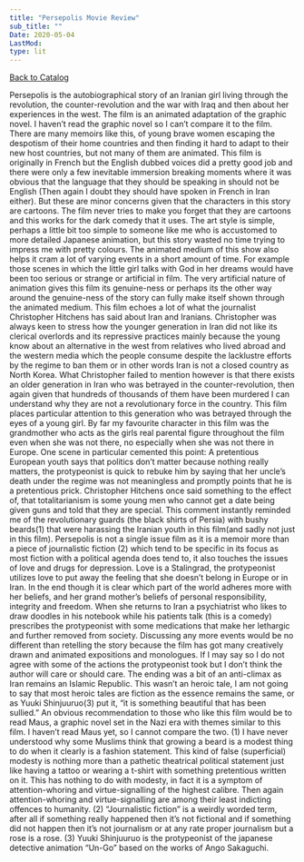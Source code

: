 ```yaml
---
title: "Persepolis Movie Review"
sub_title: ""
Date: 2020-05-04
LastMod:
type: lit
---
```


[Back to Catalog](/)

Persepolis is the autobiographical story of an Iranian girl living through the revolution, the counter-revolution and the war with Iraq and then about her experiences in the west. The film is an animated adaptation of the graphic novel. I haven’t read the graphic novel so I can’t compare it to the film. There are many memoirs like this, of young brave women escaping the despotism of their home countries and then finding it hard to adapt to their new host countries, but not many of them are animated.
This film is originally in French but the English dubbed voices did a pretty good job and there were only a few inevitable immersion breaking moments where it was obvious that the language that they should be speaking in should not be English (Then again I doubt they should have spoken in French in Iran either). But these are minor concerns given that the characters in this story are cartoons. The film never tries to make you forget that they are cartoons and this works for the dark comedy that it uses. The art style is simple, perhaps a little bit too simple to someone like me who is accustomed to more detailed Japanese animation, but this story wasted no time trying to impress me with pretty colours. The animated medium of this show also helps it cram a lot of varying events in a short amount of time. For example those scenes in which the little girl talks with God in her dreams would have been too serious or strange or artificial in film. The very artificial nature of animation gives this film its genuine-ness or perhaps its the other way around the genuine-ness of the story can fully make itself shown through the animated medium.
This film echoes a lot of what the journalist Christopher Hitchens has said about Iran and Iranians. Christopher was always keen to stress how the younger generation in Iran did not like its clerical overlords and its repressive practices mainly because the young know about an alternative in the west from relatives who lived abroad and the western media which the people consume despite the lacklustre efforts by the regime to ban them or in other words Iran is not a closed country as North Korea. What Christopher failed to mention however is that there exists an older generation in Iran who was betrayed in the counter-revolution, then again given that hundreds of thousands of them have been murdered I can understand why they are not a revolutionary force in the country. This film places particular attention to this generation who was betrayed through the eyes of a young girl. By far my favourite character in this film was the grandmother who acts as the girls real parental figure throughout the film even when she was not there, no especially when she was not there in Europe. One scene in particular cemented this point: A pretentious European youth says that politics don’t matter because nothing really matters, the protypeonist is quick to rebuke him by saying that her uncle’s death under the regime was not meaningless and promptly points that he is a pretentious prick. Christopher Hitchens once said something to the effect of, that totalitarianism is some young men who cannot get a date being given guns and told that they are special. This comment instantly reminded me of the revolutionary guards (the black shirts of Persia) with bushy beards(1) that were harassing the Iranian youth in this film(and sadly not just in this film).
Persepolis is not a single issue film as it is a memoir more than a piece of journalistic fiction (2) which tend to be specific in its focus as most fiction with a political agenda does tend to, it also touches the issues of love and drugs for depression. Love is a Stalingrad, the protypeonist utilizes love to put away the feeling that she doesn’t belong in Europe or in Iran. In the end though it is clear which part of the world adheres more with her beliefs, and her grand mother’s beliefs of personal responsibility, integrity and freedom. When she returns to Iran a psychiatrist who likes to draw doodles in his notebook while his patients talk (this is a comedy) prescribes the protypeonist with some medications that make her lethargic and further removed from society. Discussing any more events would be no different than retelling the story because the film has got many creatively drawn and animated expositions and monologues. If I may say so I do not agree with some of the actions the protypeonist took but I don’t think the author will care or should care.
The ending was a bit of an anti-climax as Iran remains an Islamic Republic. This wasn’t an heroic tale, I am not going to say that most heroic tales are fiction as the essence remains the same, or as Yuuki Shinjuuruo(3) put it, “it is something beautiful that has been sullied.”
An obvious recommendation to those who like this film would be to read Maus, a graphic novel set in the Nazi era with themes similar to this film. I haven’t read Maus yet, so I cannot compare the two.
(1) I have never understood why some Muslims think that growing a beard is a modest thing to do when it clearly is a fashion statement. This kind of false (superficial) modesty is nothing more than a pathetic theatrical political statement just like having a tattoo or wearing a t-shirt with something pretentious written on it. This has nothing to do with modesty, in fact it is a symptom of attention-whoring and virtue-signalling of the highest calibre. Then again attention-whoring and virtue-signalling are among their least indicting offences to humanity.
(2) “Journalistic fiction” is a weirdly worded term, after all if something really happened then it’s not fictional and if something did not happen then it’s not journalism or at any rate proper journalism but a rose is a rose.
(3) Yuuki Shinjuuruo is the protypeonist of the japanese detective animation “Un-Go” based on the works of Ango Sakaguchi.
